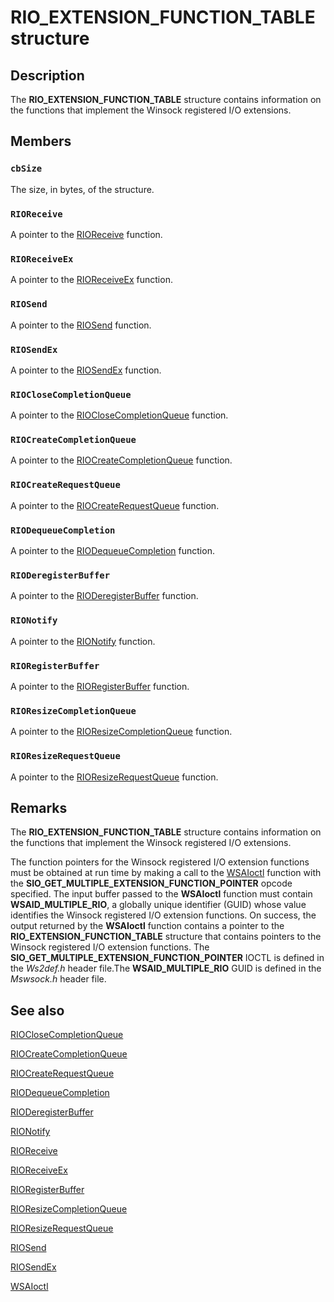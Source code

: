 # RIO_EXTENSION_FUNCTION_TABLE structure

## Description

The **RIO_EXTENSION_FUNCTION_TABLE** structure contains information on the functions that implement the Winsock registered I/O extensions.

## Members

### `cbSize`

The size, in bytes, of the structure.

### `RIOReceive`

A pointer to the [RIOReceive](https://learn.microsoft.com/windows/win32/api/mswsock/nc-mswsock-lpfn_rioreceive) function.

### `RIOReceiveEx`

A pointer to the [RIOReceiveEx](https://learn.microsoft.com/windows/win32/api/mswsock/nc-mswsock-lpfn_rioreceiveex) function.

### `RIOSend`

A pointer to the [RIOSend](https://learn.microsoft.com/windows/win32/api/mswsock/nc-mswsock-lpfn_riosend) function.

### `RIOSendEx`

A pointer to the [RIOSendEx](https://learn.microsoft.com/previous-versions/windows/desktop/legacy/hh437216(v=vs.85)) function.

### `RIOCloseCompletionQueue`

A pointer to the [RIOCloseCompletionQueue](https://learn.microsoft.com/previous-versions/windows/desktop/legacy/hh448837(v=vs.85)) function.

### `RIOCreateCompletionQueue`

A pointer to the [RIOCreateCompletionQueue](https://learn.microsoft.com/windows/win32/api/mswsock/nc-mswsock-lpfn_riocreatecompletionqueue) function.

### `RIOCreateRequestQueue`

A pointer to the [RIOCreateRequestQueue](https://learn.microsoft.com/windows/win32/api/mswsock/nc-mswsock-lpfn_riocreaterequestqueue) function.

### `RIODequeueCompletion`

A pointer to the [RIODequeueCompletion](https://learn.microsoft.com/windows/win32/api/mswsock/nc-mswsock-lpfn_riodequeuecompletion) function.

### `RIODeregisterBuffer`

A pointer to the [RIODeregisterBuffer](https://learn.microsoft.com/windows/win32/api/mswsock/nc-mswsock-lpfn_rioderegisterbuffer) function.

### `RIONotify`

A pointer to the [RIONotify](https://learn.microsoft.com/windows/win32/api/mswsock/nc-mswsock-lpfn_rionotify) function.

### `RIORegisterBuffer`

A pointer to the [RIORegisterBuffer](https://learn.microsoft.com/previous-versions/windows/desktop/legacy/hh437199(v=vs.85)) function.

### `RIOResizeCompletionQueue`

A pointer to the [RIOResizeCompletionQueue](https://learn.microsoft.com/previous-versions/windows/desktop/legacy/hh437202(v=vs.85)) function.

### `RIOResizeRequestQueue`

A pointer to the [RIOResizeRequestQueue](https://learn.microsoft.com/previous-versions/windows/desktop/legacy/hh437204(v=vs.85)) function.

## Remarks

The **RIO_EXTENSION_FUNCTION_TABLE** structure contains information on the functions that implement the Winsock registered I/O extensions.

The function pointers for the
Winsock registered I/O extension functions must be obtained at run time by making a call to the
[WSAIoctl](https://learn.microsoft.com/windows/desktop/api/winsock2/nf-winsock2-wsaioctl) function with the **SIO_GET_MULTIPLE_EXTENSION_FUNCTION_POINTER** opcode specified. The input buffer passed to the **WSAIoctl** function must contain **WSAID_MULTIPLE_RIO**, a globally unique identifier (GUID) whose value identifies the Winsock registered I/O extension functions. On success, the output returned by the **WSAIoctl** function contains a pointer to the **RIO_EXTENSION_FUNCTION_TABLE** structure that contains pointers to the Winsock registered I/O extension functions. The **SIO_GET_MULTIPLE_EXTENSION_FUNCTION_POINTER** IOCTL is defined in the *Ws2def.h* header file.The **WSAID_MULTIPLE_RIO** GUID is defined in the *Mswsock.h* header file.

## See also

[RIOCloseCompletionQueue](https://learn.microsoft.com/previous-versions/windows/desktop/legacy/hh448837(v=vs.85))

[RIOCreateCompletionQueue](https://learn.microsoft.com/windows/win32/api/mswsock/nc-mswsock-lpfn_riocreatecompletionqueue)

[RIOCreateRequestQueue](https://learn.microsoft.com/windows/win32/api/mswsock/nc-mswsock-lpfn_riocreaterequestqueue)

[RIODequeueCompletion](https://learn.microsoft.com/windows/win32/api/mswsock/nc-mswsock-lpfn_riodequeuecompletion)

[RIODeregisterBuffer](https://learn.microsoft.com/windows/win32/api/mswsock/nc-mswsock-lpfn_rioderegisterbuffer)

[RIONotify](https://learn.microsoft.com/windows/win32/api/mswsock/nc-mswsock-lpfn_rionotify)

[RIOReceive](https://learn.microsoft.com/windows/win32/api/mswsock/nc-mswsock-lpfn_rioreceive)

[RIOReceiveEx](https://learn.microsoft.com/windows/win32/api/mswsock/nc-mswsock-lpfn_rioreceiveex)

[RIORegisterBuffer](https://learn.microsoft.com/previous-versions/windows/desktop/legacy/hh437199(v=vs.85))

[RIOResizeCompletionQueue](https://learn.microsoft.com/previous-versions/windows/desktop/legacy/hh437202(v=vs.85))

[RIOResizeRequestQueue](https://learn.microsoft.com/previous-versions/windows/desktop/legacy/hh437204(v=vs.85))

[RIOSend](https://learn.microsoft.com/windows/win32/api/mswsock/nc-mswsock-lpfn_riosend)

[RIOSendEx](https://learn.microsoft.com/previous-versions/windows/desktop/legacy/hh437216(v=vs.85))

[WSAIoctl](https://learn.microsoft.com/windows/desktop/api/winsock2/nf-winsock2-wsaioctl)